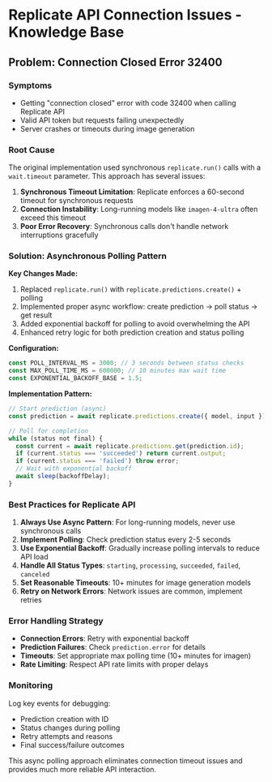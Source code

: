 # Replicate API Connection Issues - Knowledge Base

## Problem: Connection Closed Error 32400

### Symptoms
- Getting "connection closed" error with code 32400 when calling Replicate API
- Valid API token but requests failing unexpectedly
- Server crashes or timeouts during image generation

### Root Cause
The original implementation used synchronous `replicate.run()` calls with a `wait.timeout` parameter. This approach has several issues:

1. **Synchronous Timeout Limitation**: Replicate enforces a 60-second timeout for synchronous requests
2. **Connection Instability**: Long-running models like `imagen-4-ultra` often exceed this timeout
3. **Poor Error Recovery**: Synchronous calls don't handle network interruptions gracefully

### Solution: Asynchronous Polling Pattern

**Key Changes Made:**
1. Replaced `replicate.run()` with `replicate.predictions.create()` + polling
2. Implemented proper async workflow: create prediction → poll status → get result
3. Added exponential backoff for polling to avoid overwhelming the API
4. Enhanced retry logic for both prediction creation and status polling

**Configuration:**
```typescript
const POLL_INTERVAL_MS = 3000; // 3 seconds between status checks
const MAX_POLL_TIME_MS = 600000; // 10 minutes max wait time
const EXPONENTIAL_BACKOFF_BASE = 1.5;
```

**Implementation Pattern:**
```typescript
// Start prediction (async)
const prediction = await replicate.predictions.create({ model, input });

// Poll for completion
while (status not final) {
  const current = await replicate.predictions.get(prediction.id);
  if (current.status === 'succeeded') return current.output;
  if (current.status === 'failed') throw error;
  // Wait with exponential backoff
  await sleep(backoffDelay);
}
```

### Best Practices for Replicate API

1. **Always Use Async Pattern**: For long-running models, never use synchronous calls
2. **Implement Polling**: Check prediction status every 2-5 seconds
3. **Use Exponential Backoff**: Gradually increase polling intervals to reduce API load
4. **Handle All Status Types**: `starting`, `processing`, `succeeded`, `failed`, `canceled`
5. **Set Reasonable Timeouts**: 10+ minutes for image generation models
6. **Retry on Network Errors**: Network issues are common, implement retries

### Error Handling Strategy

- **Connection Errors**: Retry with exponential backoff
- **Prediction Failures**: Check `prediction.error` for details
- **Timeouts**: Set appropriate max polling time (10+ minutes for imagen)
- **Rate Limiting**: Respect API rate limits with proper delays

### Monitoring

Log key events for debugging:
- Prediction creation with ID
- Status changes during polling
- Retry attempts and reasons
- Final success/failure outcomes

This async polling approach eliminates connection timeout issues and provides much more reliable API interaction.